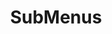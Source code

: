 ---
layout: page
title: SubMenus
nav: true
dropdown: true
children: 
    - title: publications
      permalink: /publications/
    - title: divider
    - title: projects
      permalink: /projects/
---